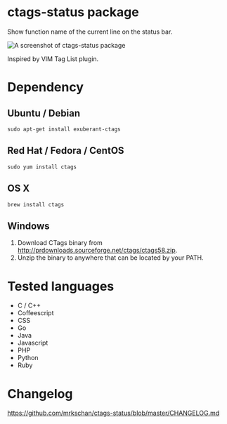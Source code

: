# ctags-status package

Show function name of the current line on the status bar.

![A screenshot of ctags-status package](https://github.com/mrkschan/ctags-status/blob/master/docs/screenshot.png?raw=true)

Inspired by VIM Tag List plugin.


# Dependency

## Ubuntu / Debian

```
sudo apt-get install exuberant-ctags
```

## Red Hat / Fedora / CentOS

```
sudo yum install ctags
```

## OS X

```
brew install ctags
```

## Windows

1. Download CTags binary from http://prdownloads.sourceforge.net/ctags/ctags58.zip.
2. Unzip the binary to anywhere that can be located by your PATH.


# Tested languages

* C / C++
* Coffeescript
* CSS
* Go
* Java
* Javascript
* PHP
* Python
* Ruby


# Changelog

https://github.com/mrkschan/ctags-status/blob/master/CHANGELOG.md
